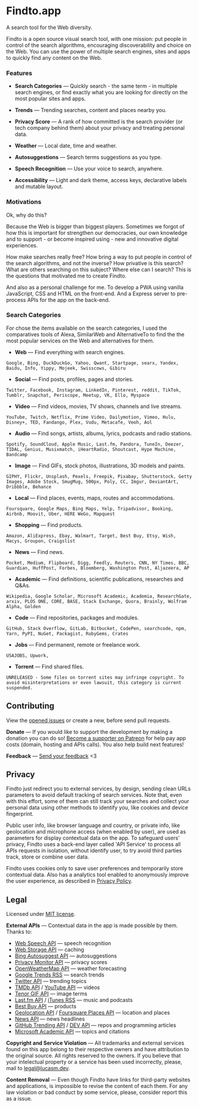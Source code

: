 # Findto.app

A search tool for the Web diversity.

Findto is a open source visual search tool, with one mission: put people in control of the search algorithms, encouraging discoverability and choice on the Web. You can use the power of multiple search engines, sites and apps to quickly find any content on the Web.


### Features

- **Search Categories** — Quickly search - the same term - in multiple search engines, or find exactly what you are looking for directly on the most popular sites and apps.

- **Trends** — Trending searches, content and places nearby you.

- **Privacy Score** — A rank of how committed is the search provider (or tech company behind them) about your privacy and treating personal data.

- **Weather** — Local date, time and weather.

- **Autosuggestions** — Search terms suggestions as you type.

- **Speech Recognition** — Use your voice to search, anywhere.

- **Accessibility** — Light and dark theme, access keys, declarative labels and mutable layout.


### Motivations

Ok, why do this?

Because the Web is bigger than biggest players. Sometimes we forgot of how this is important for strengthen our democracies, our own knowledge and to support - or become inspired using - new and innovative digital experiences.

How make searches really free? How bring a way to put people in control of the search algorithms, and not the inverse? How privative is this search? What are others searching on this subject? Where else can I search? This is the questions that motivated me to create Findto.

And also as a personal challenge for me. To develop a PWA using vanilla JavaScript, CSS and HTML on the front-end. And a Express server to pre-process APIs for the app on the back-end.


### Search Categories

For chose the items available on the search categories, I used the comparatives tools of Alexa, SimilarWeb and AlternativeTo to find the the most popular services on the Web and alternatives for them.

- **Web** — Find everything with search engines.
```
Google, Bing, DuckDuckGo, Yahoo, Qwant, Startpage, searx, Yandex, Baidu, Info, Yippy, Mojeek, Swisscows, Gibiru
```

-  **Social** — Find posts, profiles, pages and stories.
```
Twitter, Facebook, Instagram, LinkedIn, Pinterest, reddit, TikTok, Tumblr, Snapchat, Periscope, Meetup, VK, Ello, Myspace
```

-  **Video** — Find videos, movies, TV shows, channels and live streams.
```
YouTube, Twitch, Netflix, Prime Video, Dailymotion, Vimeo, Hulu, Disney+, TED, Fandango, Plex, Vudu, Metacafe, Veoh, Aol
```

*  **Audio** — Find songs, artists, albums, lyrics, podcasts and radio stations.
```
Spotify, SoundCloud, Apple Music, Last.fm, Pandora, TuneIn, Deezer, TIDAL, Genius, Musixmatch, iHeartRadio, Shoutcast, Hype Machine, Bandcamp
```

*  **Image** — Find GIFs, stock photos, illustrations, 3D models and paints.
```
GIPHY, Flickr, Unsplash, Pexels, Freepik, Pixabay, Shutterstock, Getty Images, Adobe Stock, SmugMug, 500px, Poly, CC, Imgur, DeviantArt, Dribbble, Behance
```

*  **Local** — Find places, events, maps, routes and accommodations.
```
Foursquare, Google Maps, Bing Maps, Yelp, Tripadvisor, Booking, Airbnb, Moovit, Uber, HERE WeGo, Mapquest
```

*  **Shopping** — Find products.
```
Amazon, AliExpress, Ebay, Walmart, Target, Best Buy, Etsy, Wish, Macys, Groupon, Craigslist
```

*  **News** — Find news.
```
Pocket, Medium, Flipboard, Digg, Feedly, Reuters, CNN, NY Times, BBC, Guardian, HuffPost, Forbes, Bloomberg, Washington Post, Aljazeera, AP
```

*  **Academic** — Find definitions, scientific publications, researches and Q&As.
```
Wikipedia, Google Scholar, Microsoft Academic, Academia, ResearchGate, arxiv, PLOS ONE, CORE, BASE, Stack Exchange, Quora, Brainly, Wolfram Alpha, Golden
```

*  **Code** — Find repositories, packages and modules.
```
GitHub, Stack Overflow, GitLab, Bitbucket, CodePen, searchcode, npm, Yarn, PyPI, NuGet, Packagist, RubyGems, Crates
```

*  **Jobs** — Find permanent, remote or freelance work.
```
USAJOBS, Upwork,
```

*  **Torrent** — Find shared files.
``` 
UNRELEASED - Some files on torrent sites may infringe copyright. To avoid misinterpretations or even lawsuit, this category is current suspended.
```

## Contributing

View the [opened issues](https://github.com/lucasmezs/findto/issues) or create a new, before send pull requests.

**Donate** — If you would like to support the development by making a donation you can do so! [Become a supporter on Patreon](https://www.patreon.com/lucasmezs) for help pay app costs (domain, hosting and APIs calls). You also help build next features!

**Feedback** — [Send your feedback](https://lucasmezs.typeform.com/to/YRBtGI) <3

## Privacy

Findto just redirect you to external services, by design, sending clean URLs parameters to avoid default tracking of search services. Note that, even with this effort, some of them can still track your searches and collect your personal data using other methods to identify you, like cookies and device fingerprint.

Public user info, like browser language and country, or private info, like geolocation and microphone access (when enabled by user), are used as parameters for display contextual data on the app. To safeguard users' privacy, Findto uses a back-end layer called 'API Service' to process all APIs requests in isolation, without identify user, to try avoid third parties track, store or combine user data.

Findto uses cookies only to save user preferences and temporarily store contextual data. Also has a analytics tool enabled to anonymously improve the user experience, as described in [Privacy Policy](https://github.com/lucasmezs/findto/blob/master/PRIVACY.md).

## Legal

Licensed under [MIT license](https://github.com/lucasmezs/findto/blob/master/LICENSE.md).

**External APIs** — Contextual data in the app is made possible by them. Thanks to:

- [Web Speech API](https://developer.mozilla.org/docs/Web/API/Web_Speech_API) — speech recognition
- [Web Storage API](https://developer.mozilla.org/docs/Web/API/Web_Storage_API) — caching
- [Bing Autosuggest API](https://azure.microsoft.com/services/cognitive-services/autosuggest) — autosuggestions
- [Privacy Monitor API](https://www.privacymonitor.com/api) — privacy scores
- [OpenWeatherMap API](https://openweathermap.org) —  weather forecasting
- [Google Trends RSS](https://trends.google.com/trends/trendingsearches/daily) — search trends
- [Twitter API](https://developer.twitter.com/products/twitter-api) — trending topics
- [TMDb API](https://developers.themoviedb.org) / [YouTube API](https://developers.google.com/youtube) — videos
- [Tenor GIF API](https://tenor.com/gifapi) — image terms
- [Last.fm API](https://www.last.fm/api) / [iTunes RSS](http://rss.itunes.apple.com/) — music and podcasts
- [Best Buy API](https://developer.bestbuy.com) — products
- [Geolocation API](https://developer.mozilla.org/docs/Web/API/Geolocation_API) / [Foursquare Places API](https://developer.foursquare.com/places) — location and places
- [News API](https://newsapi.org) — news headlines
- [GitHub Trending API](https://github.com/huchenme/github-trending-api) / [DEV API](https://docs.dev.to/api) — repos and programming articles
- [Microsoft Academic API](https://academic.microsoft.com/topics) — topics and citations

**Copyright and Service Violation** — All trademarks and external services found on this app belong to their respective owners and have attribution to the original source. All rights reserved to the owners. If you believe that your intelectual property or a service has been used incorrectly, please, mail to legal@lucasm.dev.

**Content Removal** — Even though Findto have links for third-party websites and applications, is impossible to revise the content of each them. For any law violation or bad conduct by some service, please, consider report this as a issue.
